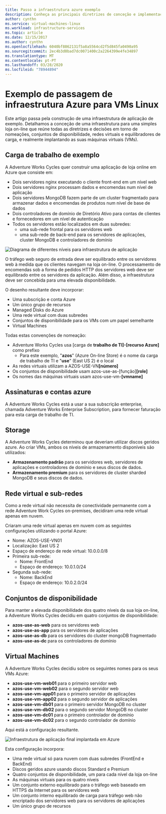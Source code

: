```yaml
---
title: Passo a infraestrutura azure exemplo
description: Conheça as principais diretrizes de conceção e implementação para a implementação de uma infraestrutura de exemplo no Azure.
author: cynthn
ms.service: virtual-machines-linux
ms.workload: infrastructure-services
ms.topic: article
ms.date: 12/15/2017
ms.author: cynthn
ms.openlocfilehash: 6040bf8862131f5a8a5564cd2f5d845fa0490a95
ms.sourcegitcommit: 2ec4b3d0bad7dc0071400c2a2264399e4fe34897
ms.translationtype: MT
ms.contentlocale: pt-PT
ms.lasthandoff: 03/28/2020
ms.locfileid: "78944894"
---
```

# <a name="example-azure-infrastructure-walkthrough-for-linux-vms"></a>Exemplo de passagem de infraestrutura Azure para VMs Linux
Este artigo passa pela construção de uma infraestrutura de aplicação de exemplo. Detalhamos a conceção de uma infraestrutura para uma simples loja on-line que reúne todas as diretrizes e decisões em torno de nomeações, conjuntos de disponibilidade, redes virtuais e equilibradores de carga, e realmente implantando as suas máquinas virtuais (VMs).

## <a name="example-workload"></a>Carga de trabalho de exemplo
A Adventure Works Cycles quer construir uma aplicação de loja online em Azure que consiste em:

* Dois servidores nginx executando o cliente front-end em um nível web
* Dois servidores nginx processam dados e encomendas num nível de aplicação
* Dois servidores MongoDB fazem parte de um cluster fragmentado para armazenar dados e encomendas de produtos num nível de base de dados
* Dois controladores de domínio de Diretório Ativo para contas de clientes e fornecedores em um nível de autenticação
* Todos os servidores estão localizados em duas subredes:
  * uma sub-rede frontal para os servidores web 
  * uma sub-rede de back-end para os servidores de aplicações, cluster MongoDB e controladores de domínio

![Diagrama de diferentes níveis para infraestrutura de aplicação](./media/infrastructure-example/example-tiers.png)

O tráfego web seguro de entrada deve ser equilibrado entre os servidores web à medida que os clientes navegam na loja on-line. O processamento de encomendas sob a forma de pedidos HTTP dos servidores web deve ser equilibrado entre os servidores da aplicação. Além disso, a infraestrutura deve ser concebida para uma elevada disponibilidade.

O desenho resultante deve incorporar:

* Uma subscrição e conta Azure
* Um único grupo de recursos
* Managed Disks do Azure
* Uma rede virtual com duas subredes
* Conjuntos de disponibilidade para os VMs com um papel semelhante
* Virtual Machines

Todas estas convenções de nomeação:

* Adventure Works Cycles usa [carga de **trabalho de TI]-[recurso Azure]** como prefixo
  * Para este exemplo, "**azos**" (Azure On-line Store) é o nome da carga de trabalho de TI e "**use**" (East US 2) é o local
* As redes virtuais utilizam a AZOS-USE-VN<strong>[número]</strong>
* Os conjuntos de disponibilidade usam azos-use-as-[função]**[role]**
* Os nomes das máquinas virtuais usam azos-use-vm-**[vmname]**

## <a name="azure-subscriptions-and-accounts"></a>Assinaturas e contas azure
A Adventure Works Cycles está a usar a sua subscrição enterprise, chamada Adventure Works Enterprise Subscription, para fornecer faturação para esta carga de trabalho de TI.

## <a name="storage"></a>Storage
A Adventure Works Cycles determinou que deveriam utilizar discos geridos azure. Ao criar VMs, ambos os níveis de armazenamento disponíveis são utilizados:

* **Armazenamento padrão** para os servidores web, servidores de aplicações e controladores de domínio e seus discos de dados.
* **Armazenamento premium** para os servidores de cluster sharded MongoDB e seus discos de dados.

## <a name="virtual-network-and-subnets"></a>Rede virtual e sub-redes
Como a rede virtual não necessita de conectividade permanente com a rede Adventure Work Cycles on-premises, decidiram uma rede virtual apenas em nuvem.

Criaram uma rede virtual apenas em nuvem com as seguintes configurações utilizando o portal Azure:

* Nome: AZOS-USE-VN01
* Localização: East US 2
* Espaço de endereço de rede virtual: 10.0.0.0/8
* Primeira sub-rede:
  * Nome: FrontEnd
  * Espaço de endereço: 10.0.1.0/24
* Segunda sub-rede:
  * Nome: BackEnd
  * Espaço de endereço: 10.0.2.0/24

## <a name="availability-sets"></a>Conjuntos de disponibilidade
Para manter a elevada disponibilidade dos quatro níveis da sua loja on-line, a Adventure Works Cycles decidiu em quatro conjuntos de disponibilidade:

* **azos-use-as-web** para os servidores web
* **azos-use-as-app** para os servidores de aplicações
* **azos-use-as-db** para os servidores do cluster mongoDB fragmentado
* **azos-use-as-dc** para os controladores de domínio

## <a name="virtual-machines"></a>Virtual Machines
A Adventure Works Cycles decidiu sobre os seguintes nomes para os seus VMs Azure:

* **azos-use-vm-web01** para o primeiro servidor web
* **azos-use-vm-web02** para o segundo servidor web
* **azos-use-vm-app01** para o primeiro servidor de aplicações
* **azos-use-vm-app02** para o segundo servidor de aplicações
* **azos-use-vm-db01** para o primeiro servidor MongoDB no cluster
* **azos-use-vm-db02** para o segundo servidor MongoDB no cluster
* **azos-use-vm-dc01** para o primeiro controlador de domínio
* **azos-use-vm-dc02** para o segundo controlador de domínio

Aqui está a configuração resultante.

![Infraestrutura de aplicação final implantada em Azure](./media/infrastructure-example/example-config.png)

Esta configuração incorpora:

* Uma rede virtual só para nuvem com duas subredes (FrontEnd e BackEnd)
* Discos geridos azure usando discos Standard e Premium
* Quatro conjuntos de disponibilidade, um para cada nível da loja on-line
* As máquinas virtuais para os quatro níveis
* Um conjunto externo equilibrado para o tráfego web baseado em HTTPS da Internet para os servidores web
* Um conjunto interno equilibrado de carga para tráfego web não encriptado dos servidores web para os servidores de aplicações
* Um único grupo de recursos
